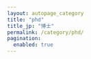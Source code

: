 ```yaml
---
layout: autopage_category
title: "phd"
title_jp: "博士"
permalink: /category/phd/
pagination:
  enabled: true
---
```


